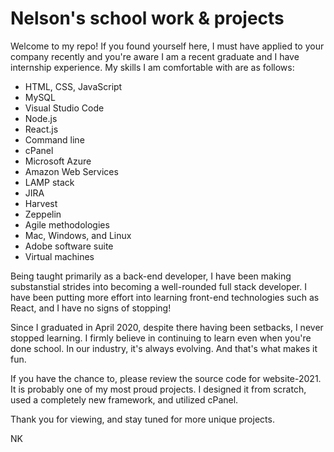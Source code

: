# Nelson's school work & projects
Welcome to my repo! If you found yourself here, I must have applied to your company recently and you're aware I am a recent graduate and I have internship experience. My skills I am comfortable with are as follows:
- HTML, CSS, JavaScript
- MySQL
- Visual Studio Code
- Node.js
- React.js
- Command line
- cPanel
- Microsoft Azure
- Amazon Web Services
- LAMP stack
- JIRA
- Harvest
- Zeppelin
- Agile methodologies
- Mac, Windows, and Linux
- Adobe software suite
- Virtual machines

Being taught primarily as a back-end developer, I have been making substanstial strides into becoming a well-rounded full stack developer. I have been putting more effort into learning front-end technologies such as React, and I have no signs of stopping!

Since I graduated in April 2020, despite there having been setbacks, I never stopped learning. I firmly believe in continuing to learn even when you're done school. In our industry, it's always evolving. And that's what makes it fun.

If you have the chance to, please review the source code for website-2021. It is probably one of my most proud projects. I designed it from scratch, used a completely new framework, and utilized cPanel.

Thank you for viewing, and stay tuned for more unique projects.

NK
